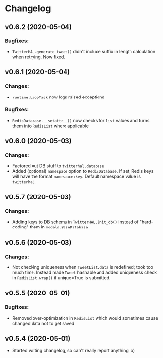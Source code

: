 # Changelog

## v0.6.2 (2020-05-04)

### Bugfixes:

* `TwitterHAL.generate_tweet()` didn't include suffix in length calculation when retrying. Now fixed.

## v0.6.1 (2020-05-04)

### Changes:

* `runtime.LoopTask` now logs raised exceptions

### Bugfixes:

* `RedisDatabase.__setattr__()` now checks for `list` values and turns them into `RedisList` where applicable

## v0.6.0 (2020-05-03)

### Changes:

* Factored out DB stuff to `twitterhal.database`
* Added (optional) `namespace` option to `RedisDatabase`. If set, Redis keys will have the format `namespace:key`. Default namespace value is `twitterhal`.

## v0.5.7 (2020-05-03)

### Changes:

* Adding keys to DB schema in `TwitterHAL.init_db()` instead of "hard-coding" them in `models.BaseDatabase`

## v0.5.6 (2020-05-03)

### Changes:

* Not checking uniqueness when `TweetList.data` is redefined; took too much time. Instead made `Tweet` hashable and added uniqueness check in `RedisList.wrap()` if unique=True is submitted.

## v0.5.5 (2020-05-01)

### Bugfixes:

* Removed over-optimization in `RedisList` which would sometimes cause changed data not to get saved

## v0.5.4 (2020-05-01)

* Started writing changelog, so can't really report anything :o)
